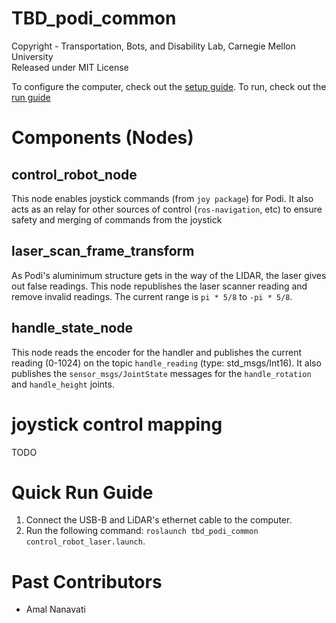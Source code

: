 # TBD_podi_common
Copyright - Transportation, Bots, and Disability Lab, Carnegie Mellon University  
Released under MIT License  

To configure the computer, check out the [setup guide](https://github.com/CMU-TBD/TBD_podi_common/wiki/Podi-Setup-Guide). To run, check out the [run guide](https://github.com/CMU-TBD/TBD_podi_common/wiki/Podi-Running-Guide)

# Components (Nodes)

## control_robot_node
This node enables joystick commands (from `joy package`) for Podi. It also acts as an relay for other sources of control (`ros-navigation`, etc) to ensure safety and merging of commands from the joystick 

## laser_scan_frame_transform
As Podi's aluminimum structure gets in the way of the LIDAR, the laser gives out false readings. This node republishes the laser scanner reading and remove invalid readings. The current range is `pi * 5/8` to `-pi * 5/8`.

## handle_state_node
This node reads the encoder for the handler and publishes the current reading (0-1024) on the topic `handle_reading` (type: std_msgs/Int16). It also publishes the `sensor_msgs/JointState` messages for the `handle_rotation` and `handle_height` joints. 

# joystick control mapping
TODO

# Quick Run Guide
1. Connect the USB-B and LiDAR's ethernet cable to the computer.
2. Run the following command: `roslaunch tbd_podi_common control_robot_laser.launch`.

# Past Contributors
- Amal Nanavati
